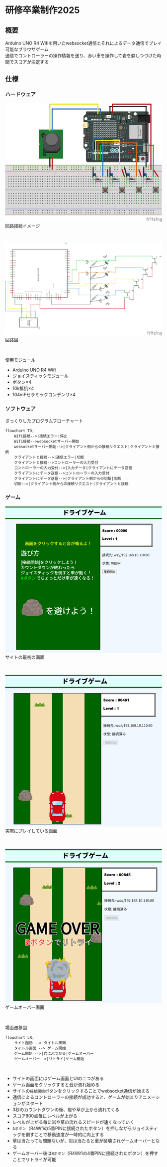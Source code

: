 # 研修卒業制作2025

## 概要

Arduino UNO R4 Wifiを用いたwebsocket通信とそれによるデータ通信でプレイ可能なブラウザゲーム<br>
通信でコントローラーの操作情報を送り、赤い車を操作して岩を躱しつづけた時間でスコアが決定する

## 仕様

### ハードウェア

![ブレッドボード](./ReadmeImages/bredboard.png)<br>
回路接続イメージ

<br>

![回路図](./ReadmeImages/kairo.png)<br>
回路図

<br>

使用モジュール

* Arduino UNO R4 Wifi
* ジョイスティックモジュール
* ボタン×4
* 10k抵抗×4
* 104mFセラミックコンデンサ×4

### ソフトウェア

ざっくりしたプログラムフローチャート

```mermaid
flowchart TD;
    Wifi接続-->|接続エラー|停止
    Wifi接続-->websocketサーバー開始
    websocketサーバー開始-->|クライアント側からの接続リクエスト|クライアントと接続
    クライアントと接続-->|通信エラー|切断
    クライアントと接続-->コントローラーの入力受付
    コントローラーの入力受付-->|入力データ|クライアントにデータ送信
    クライアントにデータ送信-->コントローラーの入力受付
    クライアントにデータ送信-->|クライアント側からの切断|切断
    切断-->|クライアント側からの接続リクエスト|クライアントと接続
```

### ゲーム

![サイトのスクリーンショット](./ReadmeImages/title.png)<br>
サイトの最初の画面

<br>

![プレイ画面](./ReadmeImages/play.png)<br>
実際にプレイしている画面

<br>

![alt text](./ReadmeImages/gameover.png)<br>
ゲームオーバー画面

<br>

場面遷移図

```mermaid
flowchart LR;
    サイト起動 --> タイトル画面
    タイトル画面 --> ゲーム開始
    ゲーム開始 -->|岩にぶつかる|ゲームオーバー
    ゲームオーバー-->|リトライ|ゲーム開始
```

<br>

* サイトの画面にはゲーム画面とUIの二つがある
* ゲーム画面をクリックすると音が流れ始める
* サイトの```接続開始```ボタンをクリックすることでwebsocket通信が始まる
* 通信によるコントローラーの接続が成功すると、ゲームが始まりアニメーションがスタート
* 3秒のカウントダウンの後、岩や草が上から流れてくる
* スコア800点毎にレベルが上がる
* レベルが上がる毎に岩や草の流れるスピードが速くなっていく
* ```Aボタン```（R4Wifiの5番PINに接続されたボタン）を押しながらジョイスティックを倒すことで移動速度が一時的に向上する
* 草は当たっても問題ないが、岩は当たると車が破壊されゲームオーバーとなる
* ゲームオーバー後は```Bボタン```（R4Wifiの4番PINに接続されたボタン）を押すことでリトライが可能
